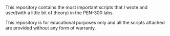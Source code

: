 This repository contains the most important scripts that I wrote and used(with a little bit of theory) in the PEN-300 labs.

This repository is for educational purposes only and all the scripts attached are provided without any form of warranty.
